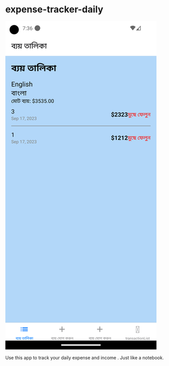 # expense-tracker-daily

![Screenshot](https://github.com/nahidmbstu/expense-tracker-daily/blob/main/1.png)


Use this app to track your daily expense and income . Just like a notebook. 